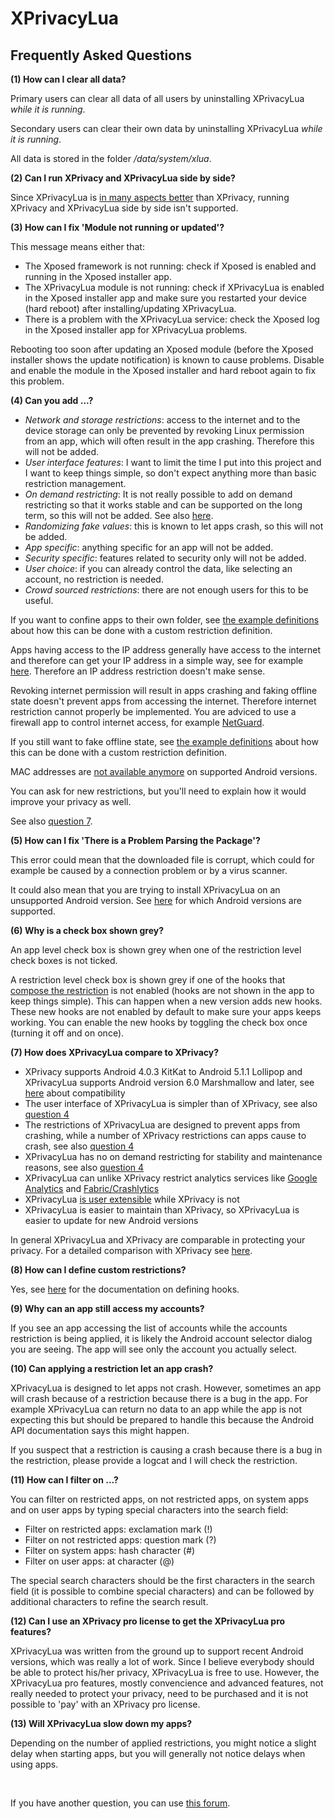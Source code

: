 XPrivacyLua
===========

Frequently Asked Questions
--------------------------

<a name="FAQ1"></a>
**(1) How can I clear all data?**

Primary users can clear all data of all users by uninstalling XPrivacyLua *while it is running*.

Secondary users can clear their own data by uninstalling XPrivacyLua *while it is running*.

All data is stored in the folder */data/system/xlua*.

<a name="FAQ2"></a>
**(2) Can I run XPrivacy and XPrivacyLua side by side?**

Since XPrivacyLua is [in many aspects better](#FAQ7) than XPrivacy, running XPrivacy and XPrivacyLua side by side isn't supported.

<a name="FAQ3"></a>
**(3) How can I fix 'Module not running or updated'?**

This message means either that:

* The Xposed framework is not running: check if Xposed is enabled and running in the Xposed installer app.
* The XPrivacyLua module is not running: check if XPrivacyLua is enabled in the Xposed installer app and make sure you restarted your device (hard reboot) after installing/updating XPrivacyLua.
* There is a problem with the XPrivacyLua service: check the Xposed log in the Xposed installer app for XPrivacyLua problems.

Rebooting too soon after updating an Xposed module (before the Xposed installer shows the update notification) is known to cause problems.
Disable and enable the module in the Xposed installer and hard reboot again to fix this problem.

<a name="FAQ4"></a>
**(4) Can you add ...?**

* *Network and storage restrictions*: access to the internet and to the device storage can only be prevented by revoking Linux permission from an app, which will often result in the app crashing. Therefore this will not be added.
* *User interface features*: I want to limit the time I put into this project and I want to keep things simple, so don't expect anything more than basic restriction management.
* *On demand restricting*: It is not really possible to add on demand restricting so that it works stable and can be supported on the long term, so this will not be added. See also [here](https://forum.xda-developers.com/showpost.php?p=75419161&postcount=49).
* *Randomizing fake values*: this is known to let apps crash, so this will not be added.
* *App specific*: anything specific for an app will not be added.
* *Security specific*: features related to security only will not be added.
* *User choice*: if you can already control the data, like selecting an account, no restriction is needed.
* *Crowd sourced restrictions*: there are not enough users for this to be useful.

If you want to confine apps to their own folder, see [the example definitions](https://github.com/M66B/XPrivacyLua/tree/master/examples) about how this can be done with a custom restriction definition.

Apps having access to the IP address generally have access to the internet and therefore can get your IP address in a simple way,
see for example [here](https://www.privateinternetaccess.com/pages/whats-my-ip/). Therefore an IP address restriction doesn't make sense.

Revoking internet permission will result in apps crashing
and faking offline state doesn't prevent apps from accessing the internet.
Therefore internet restriction cannot properly be implemented.
You are adviced to use a firewall app to control internet access, for example [NetGuard](https://forum.xda-developers.com/android/apps-games/app-netguard-root-firewall-t3233012).

If you still want to fake offline state, see [the example definitions](https://github.com/M66B/XPrivacyLua/tree/master/examples) about how this can be done with a custom restriction definition.

MAC addresses are [not available anymore](https://developer.android.com/training/articles/user-data-ids.html#version_specific_details_identifiers_in_m) on supported Android versions.

You can ask for new restrictions, but you'll need to explain how it would improve your privacy as well.

See also [question 7](#FAQ7).

<a name="FAQ5"></a>
**(5) How can I fix 'There is a Problem Parsing the Package'?**

This error could mean that the downloaded file is corrupt, which could for example be caused by a connection problem or by a virus scanner.

It could also mean that you are trying to install XPrivacyLua on an unsupported Android version.
See [here](https://github.com/M66B/XPrivacyLua/blob/master/README.md#compatibility) for which Android versions are supported.

<a name="FAQ6"></a>
**(6) Why is a check box shown grey?**

An app level check box is shown grey when one of the restriction level check boxes is not ticked.

A restriction level check box is shown grey
if one of the hooks that [compose the restriction](https://github.com/M66B/XPrivacyLua/blob/master/app/src/main/assets/hooks.json) is not enabled
(hooks are not shown in the app to keep things simple).
This can happen when a new version adds new hooks. These new hooks are not enabled by default to make sure your apps keeps working.
You can enable the new hooks by toggling the check box once (turning it off and on once).

<a name="FAQ7"></a>
**(7) How does XPrivacyLua compare to XPrivacy?**

* XPrivacy supports Android 4.0.3 KitKat to Android 5.1.1 Lollipop and XPrivacyLua supports Android version 6.0 Marshmallow and later, see [here](https://github.com/M66B/XPrivacyLua/blob/master/README.md#compatibility) about compatibility
* The user interface of XPrivacyLua is simpler than of XPrivacy, see also [question 4](#FAQ4)
* The restrictions of XPrivacyLua are designed to prevent apps from crashing, while a number of XPrivacy restrictions can apps cause to crash, see also [question 4](#FAQ4)
* XPrivacyLua has no on demand restricting for stability and maintenance reasons, see also [question 4](#FAQ4)
* XPrivacyLua can unlike XPrivacy restrict analytics services like [Google Analytics](https://www.google.com/analytics/) and [Fabric/Crashlytics](https://get.fabric.io/)
* XPrivacyLua [is user extensible](https://github.com/M66B/XPrivacyLua/blob/master/DEFINE.md) while XPrivacy is not
* XPrivacyLua is easier to maintain than XPrivacy, so XPrivacyLua is easier to update for new Android versions

In general XPrivacyLua and XPrivacy are comparable in protecting your privacy.
For a detailed comparison with XPrivacy see [here](https://github.com/M66B/XPrivacyLua/blob/master/XPRIVACY.md).

<a name="FAQ8"></a>
**(8) How can I define custom restrictions?**

Yes, see [here](https://github.com/M66B/XPrivacyLua/blob/master/DEFINE.md) for the documentation on defining hooks.

<a name="FAQ9"></a>
**(9) Why can an app still access my accounts?**

If you see an app accessing the list of accounts while the accounts restriction is being applied,
it is likely the Android account selector dialog you are seeing.
The app will see only the account you actually select.

<a name="FAQ10"></a>
**(10) Can applying a restriction let an app crash?**

XPrivacyLua is designed to let apps not crash.
However, sometimes an app will crash because of a restriction because there is a bug in the app.
For example XPrivacyLua can return no data to an app while the app is not expecting this but should be prepared to handle this because the Android API documentation says this might happen.

If you suspect that a restriction is causing a crash because there is a bug in the restriction, please provide a logcat and I will check the restriction.

<a name="FAQ11"></a>
**(11) How can I filter on ...?**

You can filter on restricted apps, on not restricted apps, on system apps and on user apps by typing special characters into the search field:

* Filter on restricted apps: exclamation mark (!)
* Filter on not restricted apps: question mark (?)
* Filter on system apps: hash character (#)
* Filter on user apps: at character (@)

The special search characters should be the first characters in the search field (it is possible to combine special characters)
and can be followed by additional characters to refine the search result.

<a name="FAQ12"></a>
**(12) Can I use an XPrivacy pro license to get the XPrivacyLua pro features?**

XPrivacyLua was written from the ground up to support recent Android versions, which was really a lot of work.
Since I believe everybody should be able to protect his/her privacy, XPrivacyLua is free to use.
However, the XPrivacyLua pro features, mostly convencience and advanced features, not really needed to protect your privacy,
need to be purchased and it is not possible to 'pay' with an XPrivacy pro license.

<a name="FAQ13"></a>
**(13) Will XPrivacyLua slow down my apps?**

Depending on the number of applied restrictions, you might notice a slight delay when starting apps,
but you will generally not notice delays when using apps.

<br>

If you have another question, you can use [this forum](https://forum.xda-developers.com/xposed/modules/xprivacylua6-0-android-privacy-manager-t3730663).
